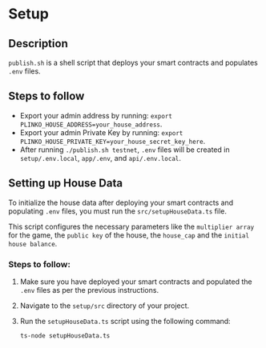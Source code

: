 # Setup

## Description

`publish.sh` is a shell script that deploys your smart contracts and populates `.env` files.

## Steps to follow

- Export your admin address by running: `export PLINKO_HOUSE_ADDRESS=your_house_address`.
- Export your admin Private Key by running: `export PLINKO_HOUSE_PRIVATE_KEY=your_house_secret_key_here`.
- After running `./publish.sh testnet`, `.env` files will be created in `setup/.env.local`, `app/.env`, and `api/.env.local`.

## Setting up House Data

To initialize the house data after deploying your smart contracts and populating `.env` files, you must run the `src/setupHouseData.ts` file. 

This script configures the necessary parameters like the `multiplier array` for the game, the `public key` of the house, the `house_cap` and the `initial house balance`.

### Steps to follow:

1. Make sure you have deployed your smart contracts and populated the `.env` files as per the previous instructions.

2. Navigate to the `setup/src` directory of your project.

3. Run the `setupHouseData.ts` script using the following command:

   ```bash
   ts-node setupHouseData.ts

